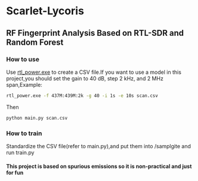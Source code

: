 # Scarlet-Lycoris
## RF Fingerprint Analysis Based on RTL-SDR and Random Forest
### How to use
Use [rtl_power.exe](https://osmocom.org/projects/rtl-sdr/wiki) to create a CSV file.If you want to use a model in this project,you should set the gain to 40 dB, step 2 kHz, and 2 MHz span,Example:
```bash
rtl_power.exe -f 437M:439M:2k -g 40 -i 1s -e 10s scan.csv
```
Then
```bash
python main.py scan.csv
```
### How to train
Standardize the CSV file(refer to main.py),and put them into /samplgite and run train.py
#### This project is based on spurious emissions so it is non-practical and just for fun